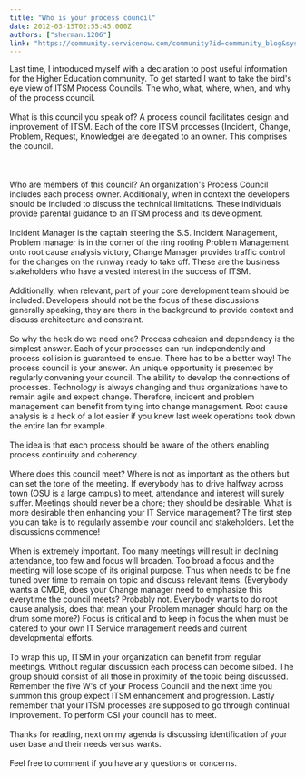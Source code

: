 ```yaml
---
title: "Who is your process council"
date: 2012-03-15T02:55:45.000Z
authors: ["sherman.1206"]
link: "https://community.servicenow.com/community?id=community_blog&sys_id=448c26e1dbd0dbc01dcaf3231f961984"
---
```

<p>Last time, I introduced myself with a declaration to post useful information for the Higher Education community. To get started I want to take the bird's eye view of ITSM Process Councils. The who, what, where, when, and why of the process council. <br /><br />What is this council you speak of? A process council facilitates design and improvement of ITSM. Each of the core ITSM processes (Incident, Change, Problem, Request, Knowledge) are delegated to an owner. This comprises the council. <br /><br /><!--break--><br /><br />Who are members of this council? An organization's Process Council includes each process owner. Additionally, when in context the developers should be included to discuss the technical limitations. These individuals provide parental guidance to an ITSM process and its development. <br /><br />Incident Manager is the captain steering the S.S. Incident Management, Problem manager is in the corner of the ring rooting Problem Management onto root cause analysis victory, Change Manager provides traffic control for the changes on the runway ready to take off. These are the business stakeholders who have a vested interest in the success of ITSM. <br /><br />Additionally, when relevant, part of your core development team should be included. Developers should not be the focus of these discussions generally speaking, they are there in the background to provide context and discuss architecture and constraint. <br /><br />So why the heck do we need one? Process cohesion and dependency is the simplest answer. Each of your processes can run independently and process collision is guaranteed to ensue. There has to be a better way! The process council is your answer. An unique opportunity is presented by regularly convening your council. The ability to develop the connections of processes. Technology is always changing and thus organizations have to remain agile and expect change. Therefore, incident and problem management can benefit from tying into change management. Root cause analysis is a heck of a lot easier if you knew last week operations took down the entire lan for example. <br /><br />The idea is that each process should be aware of the others enabling process continuity and coherency. <br /><br />Where does this council meet? Where is not as important as the others but can set the tone of the meeting. If everybody has to drive halfway across town (OSU is a large campus) to meet, attendance and interest will surely suffer. Meetings should never be a chore; they should be desirable. What is more desirable then enhancing your IT Service management? The first step you can take is to regularly assemble your council and stakeholders. Let the discussions commence!<br /><br />When is extremely important. Too many meetings will result in declining attendance, too few and focus will broaden. Too broad a focus and the meeting will lose scope of its original purpose. Thus when needs to be fine tuned over time to remain on topic and discuss relevant items. (Everybody wants a CMDB, does your Change manager need to emphasize this everytime the council meets? Probably not. Everybody wants to do root cause analysis, does that mean your Problem manager should harp on the drum some more?) Focus is critical and to keep in focus the when must be catered to your own IT Service management needs and current developmental efforts. <br /><br />To wrap this up, ITSM in your organization can benefit from regular meetings. Without regular discussion each process can become siloed. The group should consist of all those in proximity of the topic being discussed. Remember the five W's of your Process Council and the next time you summon this group expect ITSM enhancement and progression. Lastly remember that your ITSM processes are supposed to go through continual improvement. To perform CSI your council has to meet. <br /><br />Thanks for reading, next on my agenda is discussing identification of your user base and their needs versus wants. <br /><br />Feel free to comment if you have any questions or concerns.</p>